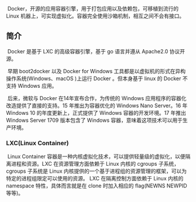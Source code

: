 ​	Docker，开源的应用容器引擎，用于打包应用以及依赖包，可移植到流行的 Linux 机器上，可实现虚拟化。容器完全使用沙箱机制，相互之间不会有接口。

## 简介

​	Docker 是基于 LXC 的高级容器引擎，基于 go 语言并遵从 Apache2.0 协议开源。

​	早期 boot2docker 以及 Docker for Windows 工具都是以虚拟机的形式在异构操作系统(Windows、macOS )上运行 Docker 。但本身基于 linux 的 Docker 不支持 Windows 应用。

​	后来，微软与 Docker 在14年宣布合作，为传统的 Windows 应用程序的容器化改造提供了直接的支持。15 年推出为容器优化的 Windows Nano Server。16 年 Windows 10 的年度更新上，正式提供了 Windows 容器的开发环境。17 年推出 Windows Server 1709 版本包含了 Windows 容器，意味着这项技术可以用于生产环境。

### LXC(Linux Container)

​	Linux Container 容器是一种内核虚拟化技术，可以提供轻量级的虚拟化，以便隔离进程和资源。LXC 在资源管理方面依赖于 Linux 内核的 cgroups 子系统， cgroups 子系统是 Linux 内核提供的一个基于进程组的资源管理的框架，可以为特定的进程组限定可以使用的资源。 LXC 在隔离控制方面依赖于 Linux 内核的namespace 特性，具体而言就是在 clone 时加入相应的 flag(NEWNS NEWPID等等)。

